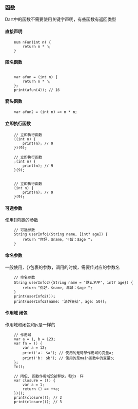 ### 函数

Dart中的函数不需要使用关键字声明，有些函数有返回类型

#### 直接声明

```
    num nFun(int n) {
        return n * n;
    }

```


####  匿名函数

```
    
    var afun = (int n) {
        return n * n;
    };
    print(afun(4)); // 16

```

#### 箭头函数
```
    var afun2 = (int n) => n * n;

```

#### 立即执行函数
```
    // 立即执行函数
    ((int n) {
        print(n); // 9 
    })(9);

    // 立即执行函数
    ;(int n) {
        print(n); // 9 
    }(9); 


    // 立即执行函数
    (int n) {
        print(n); // 9 
    }(9); 
```



#### 可选参数
使用[]包裹的参数     
```
    // 可选参数
    String userInfo1(String name, [int? age]) {
        return "你好，$name, 年龄：$age ";
    }

```
  

####   命名参数
一般使用，{}包裹的参数，调用的时候，需要传对应的参数名  
```
    // 命名参数
    String userInfo2({String name = '默认名字', int? age}) {
        return "你好，$name, 年龄：$age ";
    }
    print(userInfo2());
    print(userInfo2(name: '法外狂徒', age: 50));

```

#### 作用域  闭包 
作用域和闭包和js是一样的  
```
    // 作用域
    var a = 1, b = 123;
    var fn = () {
        var a = 12;
        print('a： $a'); // 使用的是局部作用域的变量a;
        print('b： $b'); // 使用的是main函数中的变量b;
    };
    fn();

    // 闭包, 函数作用域没被释放，和js一样
    var closure = (() {
        var a = 1;
        return () => ++a;
    })();
    print(closure()); // 2
    print(closure()); // 3
    
```   

